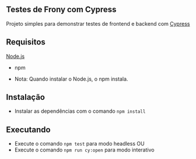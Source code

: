 ## Testes de Frony com Cypress

Projeto simples para demonstrar testes de frontend e backend com [Cypress](https://cypress.io)

## Requisitos

[Node.js](https://nodejs.org/en/) 
- npm

- Nota: Quando instalar o Node.js, o npm instala.

## Instalação

- Instalar as dependências com o comando  `npm install`

## Executando

- Execute o comando `npm test` para modo headless
OU
- Execute o comando `npm run cy:open` para modo interativo
